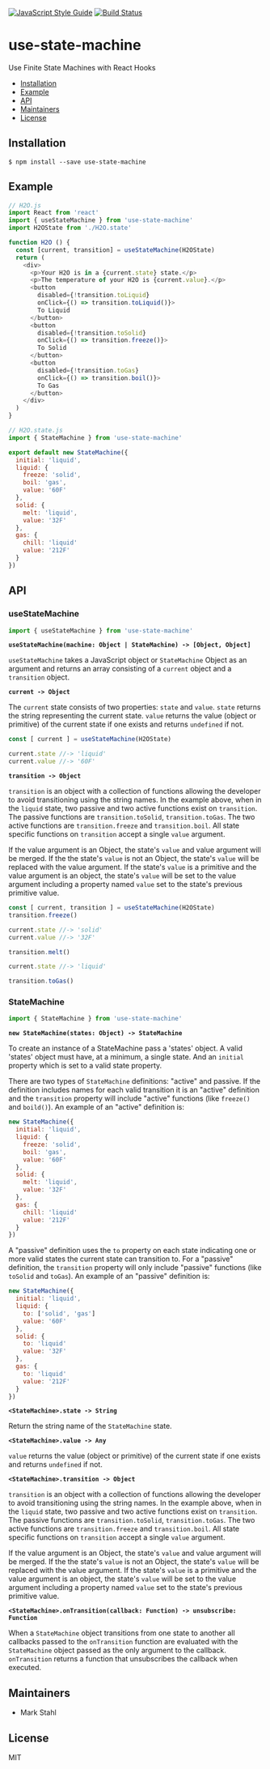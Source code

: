[![JavaScript Style Guide](https://img.shields.io/badge/code_style-standard-brightgreen.svg)](https://standardjs.com) [![Build Status](https://travis-ci.com/mjstahl/use-state-machine.svg?branch=master)](https://travis-ci.com/mjstahl/use-state-machine)

# use-state-machine
Use Finite State Machines with React Hooks

* [Installation](#installation)
* [Example](#example)
* [API](#api)
* [Maintainers](#maintainers)
* [License](#license)

## Installation

```console
$ npm install --save use-state-machine
```

## Example

```js
// H2O.js
import React from 'react'
import { useStateMachine } from 'use-state-machine'
import H2OState from './H2O.state'

function H2O () {
  const [current, transition] = useStateMachine(H2OState)
  return (
    <div>
      <p>Your H2O is in a {current.state} state.</p>
      <p>The temperature of your H2O is {current.value}.</p>
      <button
        disabled={!transition.toLiquid}
        onClick={() => transition.toLiquid()}>
        To Liquid
      </button>
      <button
        disabled={!transition.toSolid}
        onClick={() => transition.freeze()}>
        To Solid
      </button>
      <button
        disabled={!transition.toGas}
        onClick={() => transition.boil()}>
        To Gas
      </button>
    </div>
  )
}
```

```js
// H2O.state.js
import { StateMachine } from 'use-state-machine'

export default new StateMachine({
  initial: 'liquid',
  liquid: {
    freeze: 'solid',
    boil: 'gas',
    value: '60F'
  },
  solid: {
    melt: 'liquid',
    value: '32F'
  },
  gas: {
    chill: 'liquid'
    value: '212F'
  }
})
```

## API

### useStateMachine

```js
import { useStateMachine } from 'use-state-machine'
```

**`useStateMachine(machine: Object | StateMachine) -> [Object, Object]`**

`useStateMachine` takes a JavaScript object or `StateMachine` Object as an argument and returns an array consisting of a `current` object and a `transition` object.


**`current -> Object`**

The `current` state consists of two properties: `state` and `value`.
`state` returns the string representing the current state. `value` returns the value (object or primitive) of the current state if one exists and returns `undefined` if not.

```js
const [ current ] = useStateMachine(H2OState)

current.state //-> 'liquid'
current.value //-> '60F'
```

**`transition -> Object`**

`transition` is an object with a collection of functions allowing the developer to avoid
transitioning using the string names. In the example above, when in the `liquid` state, two passive and two active functions exist on `transition`. The passive functions are `transition.toSolid`, `transition.toGas`. The two active functions are `transition.freeze` and `transition.boil`. All state specific functions on `transition` accept a single `value` argument.

If the value argument is an Object, the state's `value` and value argument will be merged. If the the state's `value` is not an Object, the state's `value` will be replaced with the value argument. If the state's `value` is a primitive and the value argument is an object, the state's `value` will be set to the value argument including a property named `value` set to the state's previous primitive value.

```js
const [ current, transition ] = useStateMachine(H2OState)
transition.freeze()

current.state //-> 'solid'
current.value //-> '32F'

transition.melt()

current.state //-> 'liquid'

transition.toGas()
```

### StateMachine

```js
import { StateMachine } from 'use-state-machine'
```

**`new StateMachine(states: Object) -> StateMachine`**

To create an instance of a StateMachine pass a 'states' object. A valid 'states' object must have, at a minimum, a single state. And an `initial` property which is set to a valid state property.

There are two types of `StateMachine` definitions: "active" and passive. If the definition includes names for each valid transition it is an "active" definition and the `transition` property will include "active" functions (like `freeze()` and `boild()`). An example of an "active" definition is:

```js
new StateMachine({
  initial: 'liquid',
  liquid: {
    freeze: 'solid',
    boil: 'gas',
    value: '60F'
  },
  solid: {
    melt: 'liquid',
    value: '32F'
  },
  gas: {
    chill: 'liquid'
    value: '212F'
  }
})
```

A "passive" definition uses the `to` property on each state indicating one or more valid states the current state can transition to. For a "passive" definition, the `transition` property will only include "passive" functions (like `toSolid` and `toGas`). An example of an "passive" definition is:

```js
new StateMachine({
  initial: 'liquid',
  liquid: {
    to: ['solid', 'gas']
    value: '60F'
  },
  solid: {
    to: 'liquid'
    value: '32F'
  },
  gas: {
    to: 'liquid'
    value: '212F'
  }
})
```


**`<StateMachine>.state -> String`**

Return the string name of the `StateMachine` state.


**`<StateMachine>.value -> Any`**

`value` returns the value (object or primitive) of the current state if one exists and returns `undefined` if not.


**`<StateMachine>.transition -> Object`**

`transition` is an object with a collection of functions allowing the developer to avoid
transitioning using the string names. In the example above, when in the `liquid` state, two passive and two active functions exist on `transition`. The passive functions are `transition.toSolid`, `transition.toGas`. The two active functions are `transition.freeze` and `transition.boil`. All state specific functions on `transition` accept a single `value` argument.

If the value argument is an Object, the state's `value` and value argument will be merged. If the the state's `value` is not an Object, the state's `value` will be replaced with the value argument. If the state's `value` is a primitive and the value argument is an object, the state's `value` will be set to the value argument including a property named `value` set to the state's previous primitive value.

**`<StateMachine>.onTransition(callback: Function) -> unsubscribe: Function`**

When a `StateMachine` object transitions from one state to another all callbacks passed to the `onTransition` function are evaluated with the `StateMachine` object passed as the only argument to the callback. `onTransition` returns a function that unsubscribes the callback when executed.

## Maintainers

* Mark Stahl

## License

MIT
